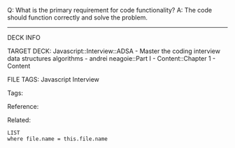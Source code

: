 Q: What is the primary requirement for code functionality?
A: The code should function correctly and solve the problem.
<!--ID: 1689972344275-->



---

DECK INFO

TARGET DECK: Javascript::Interview::ADSA - Master the coding interview data structures algorithms - andrei neagoie::Part I - Content::Chapter 1 - Content

FILE TAGS: Javascript Interview

Tags:

Reference:

Related:

```dataview
LIST
where file.name = this.file.name
```
